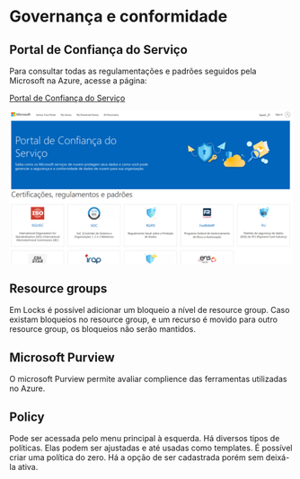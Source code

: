 # Governança e conformidade

## Portal de Confiança do Serviço

Para consultar todas as regulamentações e padrões seguidos pela Microsoft na Azure, acesse a página:

[Portal de Confiança do Serviço](https://servicetrust.microsoft.com/)

![](https://raw.githubusercontent.com/henriquebjr/az900-dio/main/resources/servicetrust.png)


## Resource groups

Em Locks é possível adicionar um bloqueio a nível de resource group.
Caso existam bloqueios no resource group, e um recurso é movido para outro resource group, os bloqueios não serão mantidos.

## Microsoft Purview

O microsoft Purview permite avaliar complience das ferramentas utilizadas no Azure.

## Policy

Pode ser acessada pelo menu principal à esquerda.
Há diversos tipos de políticas. Elas podem ser ajustadas e até usadas como templates.
É possível criar uma política do zero.
Há a opção de ser cadastrada porém sem deixá-la ativa.
